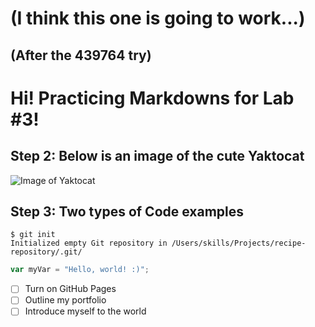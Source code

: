 # (I think this one is going to work...)
## (After the 439764 try)
# Hi! Practicing Markdowns for Lab #3!
## Step 2: Below is an image of the cute Yaktocat
![Image of Yaktocat](https://octodex.github.com/images/yaktocat.png)
## Step 3: Two types of Code examples
```
$ git init
Initialized empty Git repository in /Users/skills/Projects/recipe-repository/.git/
```
``` javascript
var myVar = "Hello, world! :)";
```
- [ ] Turn on GitHub Pages
- [ ] Outline my portfolio
- [ ] Introduce myself to the world
